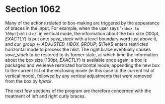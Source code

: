 # Section 1062

Many of the actions related to box-making are triggered by the appearance of braces in the input.
For example, when the user says '`\hbox to 100pt{<hlist>}`' in vertical mode, the information about the box size (100pt, *EXACTLY*) is put onto *save_stack* with a level boundary word just above it, and *cur_group* &larr; *ADJUSTED_HBOX_GROUP*;
$\TeX$ enters restricted horizontal mode to process the hlist.
The right brace eventually causes *save_stack* to be restored to its former state, at which time the information about the box size (100pt, *EXACTLY*) is available once again; a box is packaged and we leave restricted horizontal mode, appending the new box to the current list of the enclosing mode (in this case to the current list of vertical mode), followed by any vertical adjustments that were removed from the box by *hpack*.

The next few sections of the program are therefore concerned with the treatment of left and right curly braces.
